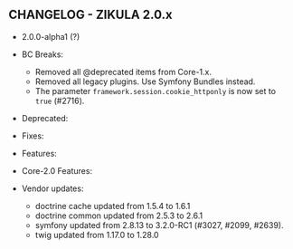 CHANGELOG - ZIKULA 2.0.x
------------------------

* 2.0.0-alpha1 (?)

 - BC Breaks:
    - Removed all @deprecated items from Core-1.x.
    - Removed all legacy plugins. Use Symfony Bundles instead.
    - The parameter `framework.session.cookie_httponly` is now set to `true` (#2716).

 - Deprecated:

 - Fixes:

 - Features:

 - Core-2.0 Features:

 - Vendor updates:
    - doctrine cache updated from 1.5.4 to 1.6.1
    - doctrine common updated from 2.5.3 to 2.6.1
    - symfony updated from 2.8.13 to 3.2.0-RC1 (#3027, #2099, #2639).
    - twig updated from 1.17.0 to 1.28.0
